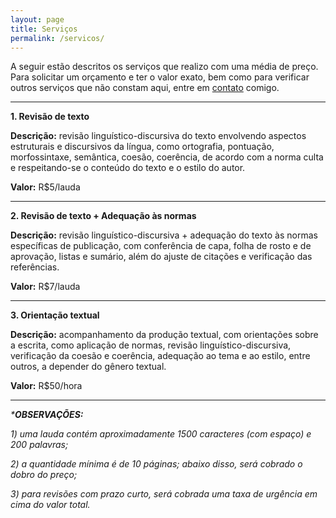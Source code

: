 ```yaml
---
layout: page
title: Serviços
permalink: /servicos/
---
```


A seguir estão descritos os serviços que realizo com uma média de preço. Para solicitar um orçamento e ter o valor exato, bem como para verificar outros serviços que não constam aqui, entre em [contato](/contato/) comigo.

---

**1. Revisão de texto**

**Descrição:** revisão linguístico-discursiva do texto envolvendo aspectos estruturais e discursivos da língua, como ortografia, pontuação, morfossintaxe, semântica, coesão, coerência, de acordo com a norma culta e respeitando-se o conteúdo do texto e o estilo do autor.

**Valor:** R$5/lauda

---

**2. Revisão de texto + Adequação às normas**

**Descrição:** revisão linguístico-discursiva + adequação do texto às normas específicas de publicação, com conferência de capa, folha de rosto e de aprovação, listas e sumário, além do ajuste de citações e verificação das referências.

**Valor:** R$7/lauda

---

**3. Orientação textual**

**Descrição:** acompanhamento da produção textual, com orientações sobre a escrita, como aplicação de normas, revisão linguístico-discursiva, verificação da coesão e coerência, adequação ao tema e ao estilo, entre outros, a depender do gênero textual.

**Valor:** R$50/hora

---

_***OBSERVAÇÕES:**_ 

_1) uma lauda contém aproximadamente 1500 caracteres (com espaço) e 200 palavras;_

_2) a quantidade mínima é de 10 páginas; abaixo disso, será cobrado o dobro do preço;_

_3) para revisões com prazo curto, será cobrada uma taxa de urgência em cima do valor total._
